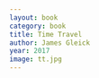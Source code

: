 ```yaml
---
layout: book
category: book
title: Time Travel
author: James Gleick
year: 2017
image: tt.jpg
---
```

